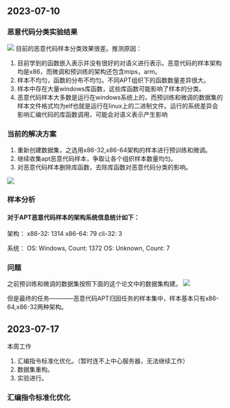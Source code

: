 ## 2023-07-10
### 恶意代码分类实验结果
![](https://tallestdaisy.oss-cn-beijing.aliyuncs.com/20230710104927.png)
目前的恶意代码样本分类效果很差。推测原因：
1. 目前学到的函数嵌入表示并没有很好的对语义进行表示。恶意代码的样本架构均是x86，而微调和预训练的架构还包含mips，arm。
2. 样本不均匀，函数的分布不均匀。不同APT组织下的函数数量差异很大。
3. 样本中存在大量windows库函数，这些库函数可能影响了样本的分类。
4. 恶意代码样本大多数是运行在windows系统上的，而预训练和微调的数据集的样本文件格式均为elf也就是运行在linux上的二进制文件。运行的系统差异会影响汇编代码的库函数调用，可能会对语义表示产生影响


### 当前的解决方案
1. 重新创建数据集，之选用x86-32,x86-64架构的样本进行预训练和微调。
2. 继续收集apt恶意代码样本，争取让各个组织样本数量均匀。
3. 对恶意代码样本删除库函数，去除库函数对恶意代码分类的影响。



![](https://tallestdaisy.oss-cn-beijing.aliyuncs.com/20230710105135.png)
### 样本分析

#### 对于APT恶意代码样本的架构系统信息统计如下：
架构：
x86-32: 1314
x86-64: 79
cli-32: 3

系统：
OS: Windows, Count: 1372
OS: Unknown, Count: 7

### 问题

之前预训练和微调的数据集按照下面的这个论文中的数据集构建。
![](https://tallestdaisy.oss-cn-beijing.aliyuncs.com/20230710104544.png)

但是最终的任务————恶意代码APT归因任务的样本集中，样本基本只有x86-64,x86-32两种架构。

## 2023-07-17
本周工作

1. 汇编指令标准化优化。（暂时连不上中心服务器，无法继续工作）
2. 数据集重构。
3. 实验进行。

### 汇编指令标准化优化